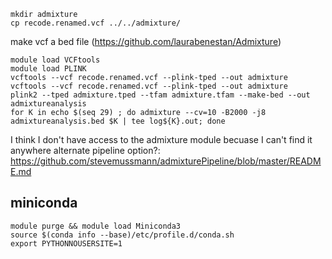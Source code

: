 ```
mkdir admixture
cp recode.renamed.vcf ../../admixture/
```
make vcf a bed file (https://github.com/laurabenestan/Admixture)
```
module load VCFtools
module load PLINK
vcftools --vcf recode.renamed.vcf --plink-tped --out admixture
vcftools --vcf recode.renamed.vcf --plink-tped --out admixture
plink2 --tped admixture.tped --tfam admixture.tfam --make-bed --out admixtureanalysis
for K in echo $(seq 29) ; do admixture --cv=10 -B2000 -j8 admixtureanalysis.bed $K | tee log${K}.out; done
```
I think I don't have access to the admixture module becuase I can't find it anywhere
alternate pipeline option?: https://github.com/stevemussmann/admixturePipeline/blob/master/README.md

**miniconda**
-----
```
module purge && module load Miniconda3
source $(conda info --base)/etc/profile.d/conda.sh
export PYTHONNOUSERSITE=1
